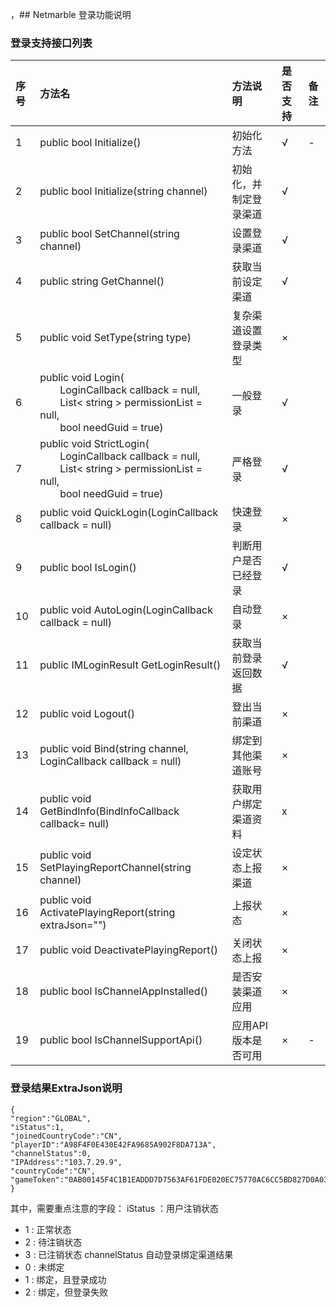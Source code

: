 ，## Netmarble 登录功能说明

### 登录支持接口列表

|序号|方法名|方法说明|是否支持|备注|
|:-- |:-- |:--|:--|:--|
|1|public bool Initialize()|初始化方法|√| -|
| 2 | public bool Initialize(string channel) | 初始化，并制定登录渠道 |√ | |
| 3 | public bool SetChannel(string channel) | 设置登录渠道| √ | |
| 4 | public string GetChannel() | 获取当前设定渠道 | √ | |
| 5 | public void SetType(string type) | 复杂渠道设置登录类型 | × | |
| 6 | public void Login( <br>&emsp;&emsp;LoginCallback callback = null,<br> &emsp;&emsp;List< string > permissionList = null,<br>&emsp;&emsp;bool needGuid = true) | 一般登录 | √ | |
| 7 | public void StrictLogin( <br>&emsp;&emsp;LoginCallback callback = null,<br> &emsp;&emsp;List< string > permissionList = null,<br>&emsp;&emsp;bool needGuid = true) | 严格登录 | √ | |
| 8 | public void QuickLogin(LoginCallback callback = null) | 快速登录 | × | |
| 9 | public bool IsLogin() | 判断用户是否已经登录 | √ | |
| 10 | public void AutoLogin(LoginCallback callback = null) | 自动登录 | × | |
| 11 | public IMLoginResult GetLoginResult() | 获取当前登录返回数据 | √ | |
| 12 | public void Logout() | 登出当前渠道 | × | |
| 13 | public void Bind(string channel, LoginCallback callback = null) | 绑定到其他渠道账号 | × | |
| 14 | public void GetBindInfo(BindInfoCallback callback= null) | 获取用户绑定渠道资料 | x | |
| 15 | public void SetPlayingReportChannel(string channel) | 设定状态上报渠道 | × | |
| 16 | public void ActivatePlayingReport(string extraJson="") | 上报状态 | × | |
| 17 | public void DeactivatePlayingReport() | 关闭状态上报 | × | |
| 18 | public bool IsChannelAppInstalled() | 是否安装渠道应用 | × | |
| 19 | public bool IsChannelSupportApi() | 应用API版本是否可用 | × | - |



### 登录结果ExtraJson说明
```
{
"region":"GLOBAL",
"iStatus":1,
"joinedCountryCode":"CN",
"playerID":"A98F4F0E430E42FA9685A902F8DA713A",
"channelStatus":0,
"IPAddress":"103.7.29.9",
"countryCode":"CN",
"gameToken":"0AB00145F4C1B1EADDD7D7563AF61FDE020EC75770AC6CC5BD827D0A03D7E04F8E16F083EBA9007F40669489CEF53C8E3C25E8618A295EC3444CE776D3F34A149C6740C46A64E896670BE7808C6A9FDA4525EF43A82FC74BBDBE624BE761A3981EBD426C7E410254AF31F9B50BA426289746FFCF7DAE5D3D813848DB474BC642954AE694A681081B1C55B46D9DE940402ECAB00079E68A91BC3DCF87468159C8A52C455AE524A2C2375B49D2044451B290FDE41220611FF76944F80B4CDEF36DFF14D6413C857AD1B904B9878A39A977AF6E10E247"
}
```
其中，需要重点注意的字段：
iStatus ：用户注销状态
* 1 : 正常状态
* 2 : 待注销状态
* 3 : 已注销状态
channelStatus
自动登录绑定渠道结果
* 0 : 未绑定
* 1 : 绑定，且登录成功
* 2 : 绑定，但登录失败


